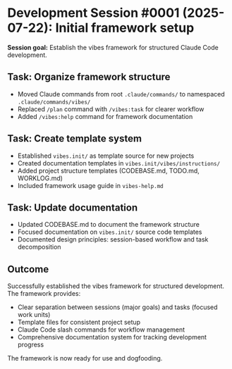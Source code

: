 # Development Session #0001 (2025-07-22): Initial framework setup

**Session goal:** Establish the vibes framework for structured Claude Code development.

## Task: Organize framework structure

- Moved Claude commands from root `.claude/commands/` to namespaced `.claude/commands/vibes/`
- Replaced `/plan` command with `/vibes:task` for clearer workflow
- Added `/vibes:help` command for framework documentation

## Task: Create template system

- Established `vibes.init/` as template source for new projects
- Created documentation templates in `vibes.init/vibes/instructions/`
- Added project structure templates (CODEBASE.md, TODO.md, WORKLOG.md)
- Included framework usage guide in `vibes-help.md`

## Task: Update documentation

- Updated CODEBASE.md to document the framework structure
- Focused documentation on `vibes.init/` source code templates
- Documented design principles: session-based workflow and task decomposition

## Outcome

Successfully established the vibes framework for structured development. The framework provides:

- Clear separation between sessions (major goals) and tasks (focused work units)
- Template files for consistent project setup
- Claude Code slash commands for workflow management
- Comprehensive documentation system for tracking development progress

The framework is now ready for use and dogfooding.